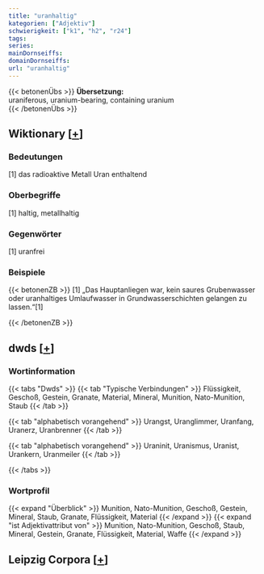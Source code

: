 ```yaml
---
title: "uranhaltig"
kategorien: ["Adjektiv"]
schwierigkeit: ["k1", "h2", "r24"]
tags:
series:
mainDornseiffs:
domainDornseiffs:
url: "uranhaltig"
---
```


{{< betonenÜbs >}}
**Übersetzung:**  
uraniferous, uranium-bearing, containing uranium  
{{< /betonenÜbs >}}

## Wiktionary [[+](https://de.wiktionary.org/wiki/uranhaltig)]

### Bedeutungen
[1] das radioaktive Metall Uran enthaltend  

### Oberbegriffe
[1] haltig, metallhaltig  

### Gegenwörter
[1] uranfrei  

### Beispiele
{{< betonenZB >}}
[1] „Das Hauptanliegen war, kein saures Grubenwasser oder uranhaltiges Umlaufwasser in Grundwasserschichten gelangen zu lassen.“[1]  

{{< /betonenZB >}}


## dwds [[+](https://www.dwds.de/wb/uranhaltig)]

### Wortinformation
{{< tabs "Dwds" >}}
{{< tab "Typische Verbindungen" >}}
Flüssigkeit, Geschoß, Gestein, Granate, Material, Mineral, Munition, Nato-Munition, Staub
{{< /tab >}}

{{< tab "alphabetisch vorangehend" >}}
Urangst, Uranglimmer, Uranfang, Uranerz, Uranbrenner
{{< /tab >}}

{{< tab "alphabetisch vorangehend" >}}
Uraninit, Uranismus, Uranist, Urankern, Uranmeiler
{{< /tab >}}

{{< /tabs >}}

### Wortprofil
{{< expand "Überblick" >}} Munition, Nato-Munition, Geschoß, Gestein, Mineral, Staub, Granate, Flüssigkeit, Material {{< /expand >}}
{{< expand "ist Adjektivattribut von" >}} Munition, Nato-Munition, Geschoß, Staub, Mineral, Gestein, Granate, Flüssigkeit, Material, Waffe {{< /expand >}}

## Leipzig Corpora [[+](https://corpora.uni-leipzig.de/en/res?word=uranhaltig&corpusId=deu_newscrawl-public_2018)]

